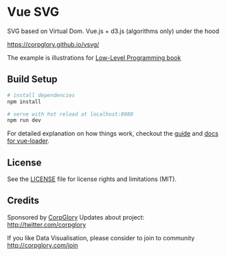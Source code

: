 # Vue SVG

SVG based on Virtual Dom. Vue.js + d3.js (algorithms only)
under the hood

https://corpglory.github.io/vsvg/

The example is illustrations for [Low-Level Programming book](https://www.amazon.com/Low-Level-Programming-Assembly-Execution-Architecture/dp/1484224027)


## Build Setup

``` bash
# install dependencies
npm install

# serve with hot reload at localhost:8080
npm run dev

```

For detailed explanation on how things work, checkout the [guide](http://vuejs-templates.github.io/webpack/) and [docs for vue-loader](http://vuejs.github.io/vue-loader).

## License

See the [LICENSE](LICENSE.md) file for license rights and limitations (MIT).

## Credits

Sponsored by [CorpGlory](http://corpglory.com)
Updates about project: http://twitter.com/corpglory

If you like Data Visualisation,
please consider to join to community http://corpglory.com/join
